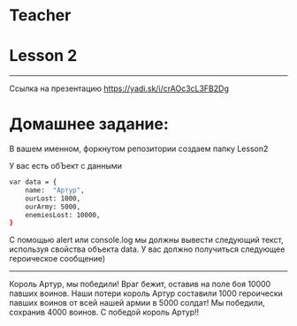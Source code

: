 # Teacher

# Lesson 2
-------------------------

Ссылка на презентацию https://yadi.sk/i/crAOc3cL3FB2Dg

# Домашнее задание: 

В вашем именном, форкнутом репозитории создаем папку Lesson2

У вас есть обЪект с данными

```bash
var data = {
    name:  "Артур",
    ourLost: 1000,
    ourArmy: 5000,
    enemiesLost: 10000,
}
```

С помощью alert или console.log мы должны вывести следующий текст, используя свойства объекта data. 
У вас должно получиться следующее героическое сообщение)

___________

Король Артур, мы победили! Враг бежит, оставив на поле боя 10000 павших воинов. Наши потери король Артур составили 1000 героически павших воинов от всей нашей армии в 5000 солдат! Мы победили, сохранив 4000 воинов. С победой король Артур!!



